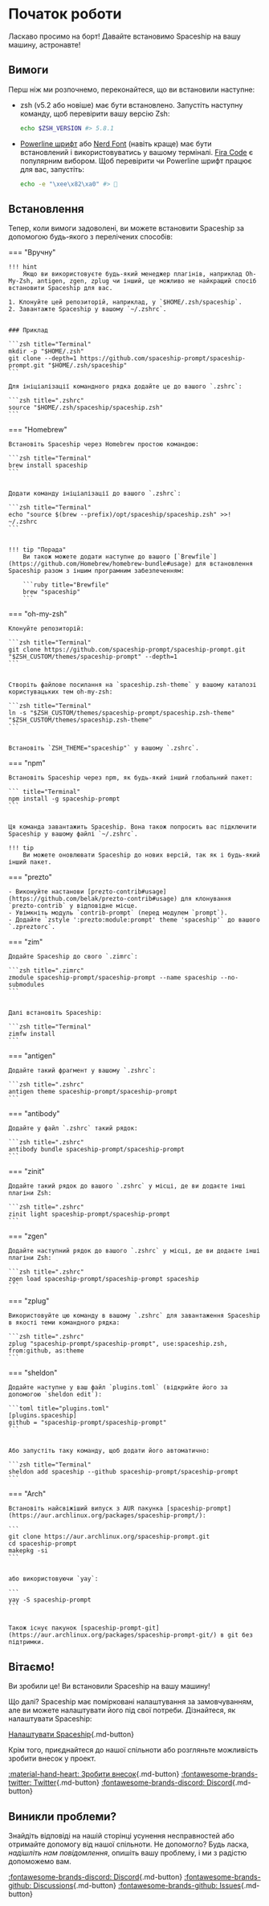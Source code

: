 # Початок роботи

Ласкаво просимо на борт! Давайте встановимо Spaceship на вашу машину, астронавте!

## Вимоги

Перш ніж ми розпочнемо, переконайтеся, що ви встановили наступне:

- [](http://www.zsh.org/)zsh (v5.2 або новіше) має бути встановлено. Запустіть наступну команду, щоб перевірити вашу версію Zsh:
  ```zsh
  echo $ZSH_VERSION #> 5.8.1
  ```
- [Powerline шрифт](https://github.com/powerline/fonts) або [Nerd Font](https://www.nerdfonts.com/) (навіть краще) має бути встановлений і використовуватись у вашому терміналі. [Fira Code](https://github.com/tonsky/FiraCode) є популярним вибором. Щоб перевірити чи Powerline шрифт працює для вас, запустіть:
  ```zsh
  echo -e "\xee\x82\xa0" #> 
  ```

## Встановлення

Тепер, коли вимоги задоволені, ви можете встановити Spaceship за допомогою будь-якого з перелічених способів:

=== "Вручну"

    !!! hint
        Якщо ви використовуєте будь-який менеджер плагінів, наприклад Oh-My-Zsh, antigen, zgen, zplug чи інший, це можливо не найкращий спосіб встановити Spaceship для вас.

    1. Клонуйте цей репозиторій, наприклад, у `$HOME/.zsh/spaceship`.
    2. Завантажте Spaceship у вашому `~/.zshrc`.


    ### Приклад

    ```zsh title="Terminal"
    mkdir -p "$HOME/.zsh"
    git clone --depth=1 https://github.com/spaceship-prompt/spaceship-prompt.git "$HOME/.zsh/spaceship"
    ```

    Для ініціалізації командного рядка додайте це до вашого `.zshrc`:

    ```zsh title=".zshrc"
    source "$HOME/.zsh/spaceship/spaceship.zsh"
    ```

=== "Homebrew"

    Встановіть Spaceship через Homebrew простою командою:

    ```zsh title="Terminal"
    brew install spaceship
    ```


    Додати команду ініціалізації до вашого `.zshrc`:

    ```zsh title="Terminal"
    echo "source $(brew --prefix)/opt/spaceship/spaceship.zsh" >>! ~/.zshrc
    ```


    !!! tip "Порада"
        Ви також можете додати наступне до вашого [`Brewfile`](https://github.com/Homebrew/homebrew-bundle#usage) для встановлення Spaceship разом з іншим програмним забезпеченням:

        ```ruby title="Brewfile"
        brew "spaceship"
        ```

=== "oh-my-zsh"

    Клонуйте репозиторій:

    ```zsh title="Terminal"
    git clone https://github.com/spaceship-prompt/spaceship-prompt.git "$ZSH_CUSTOM/themes/spaceship-prompt" --depth=1
    ```


    Створіть файлове посилання на `spaceship.zsh-theme` у вашому каталозі користувацьких тем oh-my-zsh:

    ```zsh title="Terminal"
    ln -s "$ZSH_CUSTOM/themes/spaceship-prompt/spaceship.zsh-theme" "$ZSH_CUSTOM/themes/spaceship.zsh-theme"
    ```


    Встановіть `ZSH_THEME="spaceship"` у вашому `.zshrc`.

=== "npm"

    Встановіть Spaceship через npm, як будь-який інший глобальний пакет:

    ``` title="Terminal"
    npm install -g spaceship-prompt
    ```


    Ця команда завантажить Spaceship. Вона також попросить вас підключити Spaceship у вашому файлі `~/.zshrc`.
    
    !!! tip
        Ви можете оновлювати Spaceship до нових версій, так як і будь-який інший пакет.

=== "prezto"

    - Виконуйте настанови [prezto-contrib#usage](https://github.com/belak/prezto-contrib#usage) для клонування `prezto-contrib` у відповідне місце.
    - Увімкніть модуль `contrib-prompt` (перед модулем `prompt`).
    - Додайте `zstyle ':prezto:module:prompt' theme 'spaceship'` до вашого `.zpreztorc`.

=== "zim"

    Додайте Spaceship до свого `.zimrc`:

    ```zsh title=".zimrc"
    zmodule spaceship-prompt/spaceship-prompt --name spaceship --no-submodules
    ```


    Далі встановіть Spaceship:

    ```zsh title="Terminal"
    zimfw install
    ```

=== "antigen"

    Додайте такий фрагмент у вашому `.zshrc`:

    ```zsh title=".zshrc"
    antigen theme spaceship-prompt/spaceship-prompt
    ```

=== "antibody"

    Додайте у файл `.zshrc` такий рядок:

    ```zsh title=".zshrc"
    antibody bundle spaceship-prompt/spaceship-prompt
    ```

=== "zinit"

    Додайте такий рядок до вашого `.zshrc` у місці, де ви додаєте інші плагіни Zsh:

    ```zsh title=".zshrc"
    zinit light spaceship-prompt/spaceship-prompt
    ```

=== "zgen"

    Додайте наступний рядок до вашого `.zshrc` у місці, де ви додаєте інші плагіни Zsh:

    ```zsh title=".zshrc"
    zgen load spaceship-prompt/spaceship-prompt spaceship
    ```

=== "zplug"

    Використовуйте цю команду в вашому `.zshrc` для завантаження Spaceship в якості теми командного рядка:

    ```zsh title=".zshrc"
    zplug "spaceship-prompt/spaceship-prompt", use:spaceship.zsh, from:github, as:theme
    ```

=== "sheldon"

    Додайте наступне у ваш файл `plugins.toml` (відкрийте його за допомогою `sheldon edit`):

    ```toml title="plugins.toml"
    [plugins.spaceship]
    github = "spaceship-prompt/spaceship-prompt"
    ```


    Або запустіть таку команду, щоб додати його автоматично:

    ```zsh title="Terminal"
    sheldon add spaceship --github spaceship-prompt/spaceship-prompt
    ```

=== "Arch"

    Встановіть найсвіжіший випуск з AUR пакунка [spaceship-prompt](https://aur.archlinux.org/packages/spaceship-prompt/):

    ```
    git clone https://aur.archlinux.org/spaceship-prompt.git
    cd spaceship-prompt
    makepkg -si
    ```


    або використовуючи `yay`:

    ```
    yay -S spaceship-prompt
    ```


    Також існує пакунок [spaceship-prompt-git](https://aur.archlinux.org/packages/spaceship-prompt-git/) в git без підтримки.
    

## Вітаємо!

Ви зробили це! Ви встановили Spaceship на вашу машину!

Що далі? Spaceship має помірковані налаштування за замовчуванням, але ви можете налаштувати його під свої потреби. Дізнайтеся, як налаштувати Spaceship:

[Налаштувати Spaceship](/uk/config/intro ""){.md-button}

Крім того, приєднайтеся до нашої спільноти або розгляньте можливість зробити внесок у проект.

[:material-hand-heart: Зробити внесок](/uk/contribute ""){.md-button} [:fontawesome-brands-twitter: Twitter](https//twitter.com/SpaceshipPrompt ""){.md-button} [:fontawesome-brands-discord: Discord](https://discord.gg/NTQWz8Dyt9 ""){.md-button}

## Виникли проблеми?

Знайдіть відповіді на нашій сторінці усунення несправностей або отримайте допомогу від нашої спільноти. Не допомогло? Будь ласка, *надішліть нам повідомлення*, опишіть вашу проблему, і ми з радістю допоможемо вам.

[:fontawesome-brands-discord: Discord](https://discord.gg/NTQWz8Dyt9 ""){.md-button} [:fontawesome-brands-github: Discussions](https://github.com/spaceship-prompt/spaceship-prompt/discussions/ ""){.md-button} [:fontawesome-brands-github: Issues](https://github.com/spaceship-prompt/spaceship-prompt/issues ""){.md-button}
